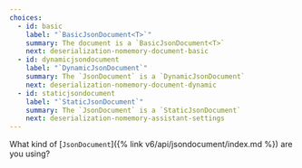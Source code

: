```yaml
---
choices:
  - id: basic
    label: "`BasicJsonDocument<T>`"
    summary: The document is a `BasicJsonDocument<T>`
    next: deserialization-nomemory-document-basic
  - id: dynamicjsondocument
    label: "`DynamicJsonDocument`"
    summary: The `JsonDocument` is a `DynamicJsonDocument`
    next: deserialization-nomemory-document-dynamic
  - id: staticjsondocument
    label: "`StaticJsonDocument`"
    summary: The `JsonDocument` is a `StaticJsonDocument`
    next: deserialization-nomemory-assistant-settings   
---
```


What kind of [`JsonDocument`]({% link v6/api/jsondocument/index.md %}) are you using?